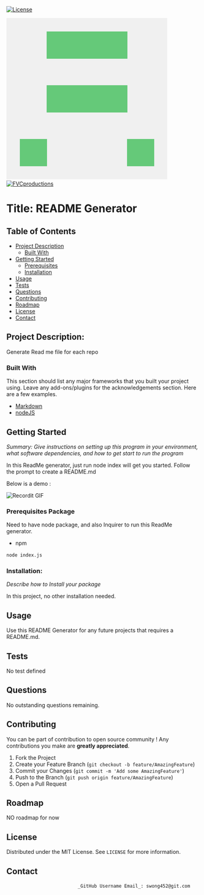
[![License](http://img.shields.io/:github-wk9GitReadMe-blue.svg)](https://github.com/swong452/wk9GitReadMe)

![alt test](swongGitHubPicture.png "my Avatar")
<a href="http://fvcproductions.com"><img src="https://avatars1.githubusercontent.com/u/4284691?v=3&s=200" title="FVCproductions" alt="FVCproductions"></a>
# Title: README Generator

## Table of Contents

* [Project Description](#about-the-project)
  * [Built With](#built-with)
* [Getting Started](#getting-started)
  * [Prerequisites](#prerequisites)
  * [Installation](#installation)
* [Usage](#usage)
* [Tests](#tests)
* [Questions](#questions)
* [Contributing](#contributing)
* [Roadmap](#roadmap)
* [License](#license)
* [Contact](#contact)


## Project Description: 
Generate Read me file for each repo


### Built With
This section should list any major frameworks that you built your project using. Leave any add-ons/plugins for the acknowledgements section. Here are a few examples.
* [Markdown](https://www.markdownguide.org/)
* [nodeJS](https://nodejs.org/en/)



## Getting Started

_Summary: Give instructions on setting up this program in your environment,_
_what software dependencies, and how to get start to run the program_

In this ReadMe generator, just run node index will get you started.
Follow the prompt to create a README.md

Below is a demo :


![Recordit GIF](READMEgenVideo07142020.gif)


### Prerequisites Package 

Need to have node package, and also Inquirer to run this ReadMe generator.

* npm

```sh
node index.js
```

### Installation: 
_Describe how to Install your package_

In this project, no other installation needed. 

## Usage

Use this README Generator for any future projects that requires a README.md.



## Tests

No test defined 

## Questions

No outstanding questions remaining. 


## Contributing

You can be part of contribution to open source community !
Any contributions you make are **greatly appreciated**.

1. Fork the Project
2. Create your Feature Branch (`git checkout -b feature/AmazingFeature`)
3. Commit your Changes (`git commit -m 'Add some AmazingFeature'`)
4. Push to the Branch (`git push origin feature/AmazingFeature`)
5. Open a Pull Request


## Roadmap

NO roadmap for now

<!-- LICENSE -->
## License

Distributed under the MIT License. See `LICENSE` for more information.

## Contact
                              _GitHub Username Email_: swong452@git.com